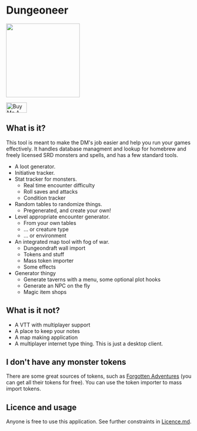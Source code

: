 # Dungeoneer 

<img src="https://raw.githubusercontent.com/Durtur/Dungeoneer/master/app/css/img/icon.png" data-canonical-src="https://raw.githubusercontent.com/Durtur/Dungeoneer/master/app/css/img/icon.png" width="200" />

<a href="https://www.buymeacoffee.com/durtur" target="_blank" style="width 4em; height:2em;"><img src="https://cdn.buymeacoffee.com/buttons/v2/default-red.png" alt="Buy Me A Coffee" style="height: 2em; width: 4em;" ></a>

## What is it?
This tool is meant to make the DM's job easier and help you run your games effectively. It handles database managment and lookup for
homebrew and freely licensed SRD monsters and spells, and has a few standard tools.

* A loot generator.
* Initiative tracker.
* Stat tracker for monsters.
    * Real time encounter difficulty
    * Roll saves and attacks
    * Condition tracker             
* Random tables to randomize things.
     * Pregenerated, and create your own!
* Level appropriate encounter generator.
     * From your own tables
     * ... or creature type
     * ... or environment
* An integrated map tool with fog of war.
    * Dungeondraft wall import
    * Tokens and stuff
    * Mass token importer
    * Some effects
* Generator thingy
    * Generate taverns with a menu, some optional plot hooks
    * Generate an NPC on the fly
    * Magic item shops

## What is it not?
 * A VTT with multiplayer support
 * A place to keep your notes
 * A map making application
 * A multiplayer internet type thing. This is just a desktop client.

## I don't have any monster tokens
There are some great sources of tokens, such as [Forgotten Adventures](https://www.forgotten-adventures.net/) (you can get all their tokens for free). You can use the token importer to mass import tokens. 


## Licence and usage
Anyone is free to use this application. See further constraints in [Licence.md](https://github.com/Durtur/Dungeoneer/blob/v1.0.1/LICENSE.md). 
